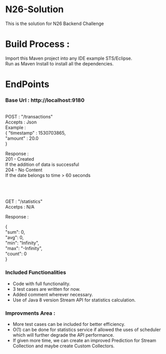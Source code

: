 # N26-Solution
This is the solution for N26 Backend Challenge

# Build Process :
Import this Maven project into any IDE example STS/Eclipse.<br />
Run as Maven Install to install all the dependencies.<br />

# EndPoints 

### Base Url : http://localhost:9180 <br /> ###

<br />
POST : "/transactions"<br />
Accepts : Json<br />
Example :<br />
{
      "timestamp" : 1530703865,<br />
      "amount" : 20.0<br />
}

Response :<br />
201 - Created<br />
If the addition of data is successful<br />
204 - No Content<br />
If the date belongs to time > 60 seconds<br />
<br />
<br />
<br />

GET : "/statistics"<br />
Accetps : N/A<br />

Response : <br/>

{<br/>
  "sum": 0,<br/>
  "avg": 0,<br/>
  "min": "Infinity",<br/>
  "max": "-Infinity",<br/>
  "count": 0<br/>
}<br/>

### Included Functionalities ###

* Code with full functionality.
* 3 test cases are written for now.
* Added comment wherever necessary.
* Use of Java 8 version Stream API for statistics calculation.

### Improvments Area : ###

* More test cases can be included for better efficiency.
* O(1) can be done for statistics service if allowed the uses of scheduler which will further degrade the API performance.
* If given more time, we can create an improved Prediction for Stream Collection and maybe create Custom Collectors.






